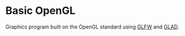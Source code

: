 # Basic OpenGL
Graphics program built on the OpenGL standard using [GLFW](https://www.glfw.org/) and [GLAD](https://glad.dav1d.de/).